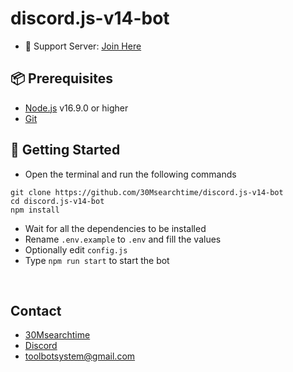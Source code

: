 # discord.js-v14-bot

- 🤝 Support Server: [Join Here](https://discord.gg/xmv5UfCn8s)

## 📦 Prerequisites

- [Node.js](https://nodejs.org/en/) v16.9.0 or higher
- [Git](https://git-scm.com/downloads)

## 🚀 Getting Started

- Open the terminal and run the following commands

```
git clone https://github.com/30Msearchtime/discord.js-v14-bot
cd discord.js-v14-bot
npm install
```

- Wait for all the dependencies to be installed
- Rename `.env.example` to `.env` and fill the values
- Optionally edit `config.js`
- Type `npm run start` to start the bot

<br>

## Contact

- [30Msearchtime](https://github.com/30Msearchtime)
- [Discord](https://discord.com/users/426081591832346624)
- toolbotsystem@gmail.com
